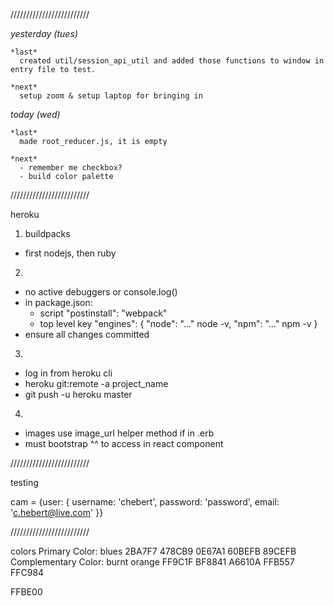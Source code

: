/////////////////////////

*yesterday (tues)*

    *last*
      created util/session_api_util and added those functions to window in entry file to test.

    *next*
      setup zoom & setup laptop for bringing in

  
*today (wed)*

    *last*
      made root_reducer.js, it is empty

    *next*
      - remember me checkbox?
      - build color palette

/////////////////////////


heroku

1) buildpacks
  * first nodejs, then ruby

2)
  * no active debuggers or console.log()
  * in package.json:
    * script "postinstall": "webpack"
    * top level key "engines": {
          "node": "..." node -v,
          "npm": "..." npm -v
        }
  * ensure all changes committed

3)
  * log in from heroku cli
  * heroku git:remote -a project_name
  * git push -u heroku master

4)
  * images use image_url helper method if in .erb
  * must bootstrap ^^ to access in react component




/////////////////////////

testing

cam = {user: {
  username: 'chebert',
  password: 'password',
  email: 'c.hebert@live.com'
}}



/////////////////////////

colors Primary Color:
blues
2BA7F7	478CB9	0E67A1	60BEFB	89CEFB
Complementary Color:
burnt orange
FF9C1F	BF8841	A6610A	FFB557	FFC984

FFBE00